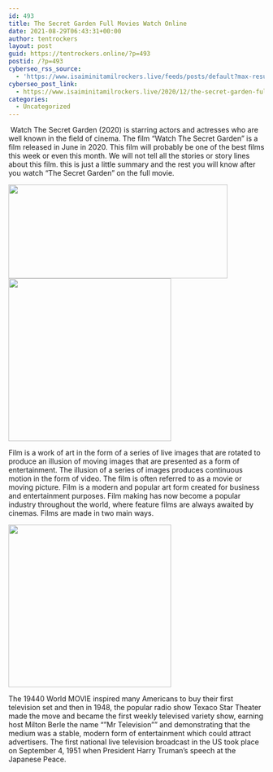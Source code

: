 ```yaml
---
id: 493
title: The Secret Garden Full Movies Watch Online
date: 2021-08-29T06:43:31+00:00
author: tentrockers
layout: post
guid: https://tentrockers.online/?p=493
postid: /?p=493
cyberseo_rss_source:
  - 'https://www.isaiminitamilrockers.live/feeds/posts/default?max-results=150&start-index=151'
cyberseo_post_link:
  - https://www.isaiminitamilrockers.live/2020/12/the-secret-garden-full-movies-watch.html
categories:
  - Uncategorized
---
```

<meta content="&nbsp;Watch The Secret Garden (2020) is starring actors and actresses who are well known in the field of cinema. The film &quot;Watch The Secret ..." name="twitter:description" />

  


<center>
</center>

&nbsp;Watch The Secret Garden (2020) is starring actors and actresses who are well known in the field of cinema. The film &#8220;Watch The Secret Garden&#8221; is a film released in June in 2020. This film will probably be one of the best films this week or even this month. We will not tell all the stories or story lines about this film. this is just a little summary and the rest you will know after you watch &#8220;The Secret Garden&#8221; on the full movie.<ins data-width="0" data-height="0" class="te1ad4beafe" data-domain="//aaaaaco.com" data-affquery="/81dee8bcaf/e1ad4beafe/?placementName=default"></ins>

<div class="separator">
  <a href="https://1.bp.blogspot.com/--WeJMD9u0ag/X9sThqAIj0I/AAAAAAAAACs/4puCSFA3bw0SS0kuRNaQndvk7m2Q80Q-QCLcBGAsYHQ/s1777/the-secret-garden-1.jpg" imageanchor="1"><img loading="lazy" border="0" data-original-height="852" data-original-width="1777" height="185" src="https://1.bp.blogspot.com/--WeJMD9u0ag/X9sThqAIj0I/AAAAAAAAACs/4puCSFA3bw0SS0kuRNaQndvk7m2Q80Q-QCLcBGAsYHQ/w431-h185/the-secret-garden-1.jpg" width="431" /></a>
</div>

<div class="separator">
  <a href="https://aaaaaco.com/b7e8e06d99/d864562242/?placementName=default" imageanchor="1" target="_blank" rel="noopener"><img border="0" data-original-height="166" data-original-width="800" src="https://1.bp.blogspot.com/-NUmPbjBIE_Q/X9sTtwmxYNI/AAAAAAAAACw/iWn6fHbXRQAXkUf5Qj36Y0Barvg_Tql2wCLcBGAsYHQ/s320/unnamed.gif" width="320" /></a>
</div>

Film is a work of art in the form of a series of live images that are rotated to produce an illusion of moving images that are presented as a form of entertainment. The illusion of a series of images produces continuous motion in the form of video. The film is often referred to as a movie or moving picture. Film is a modern and popular art form created for business and entertainment purposes. Film making has now become a popular industry throughout the world, where feature films are always awaited by cinemas. Films are made in two main ways.<ins data-width="0" data-height="0" class="te1ad4beafe" data-domain="//aaaaaco.com" data-affquery="/81dee8bcaf/e1ad4beafe/?placementName=default"></ins>

<div class="separator">
  <a href="https://aaaaaco.com/b7e8e06d99/d864562242/?placementName=default" imageanchor="1" target="_blank" rel="noopener"><img border="0" data-original-height="166" data-original-width="800" src="https://1.bp.blogspot.com/-AQGwYNhQoEY/X9sT4l447FI/AAAAAAAAAC4/-4vLh9y8_zoK0dUqB81lKKGJF_Id7KpGQCLcBGAsYHQ/s320/unnamed.gif" width="320" /></a>
</div>

<ins data-width="0" data-height="0" class="te1ad4beafe" data-domain="//aaaaaco.com" data-affquery="/81dee8bcaf/e1ad4beafe/?placementName=default"></ins>

The 19440 World MOVIE inspired many Americans to buy their first television set and then in 1948, the popular radio show Texaco Star Theater made the move and became the first weekly televised variety show, earning host Milton Berle the name “”Mr Television”” and demonstrating that the medium was a stable, modern form of entertainment which could attract advertisers. The first national live television broadcast in the US took place on September 4, 1951 when President Harry Truman’s speech at the Japanese Peace.<ins data-width="0" data-height="0" class="te1ad4beafe" data-domain="//aaaaaco.com" data-affquery="/81dee8bcaf/e1ad4beafe/?placementName=default"></ins>

<center>
</center>
